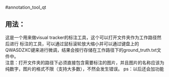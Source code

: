 #annotation_tool_qt
## 用法：
这是一个用来做visual tracker的标注工具，这个可以打开文件夹作为工作路径然后进行
标注的工具，可以通过鼠标滚轮放大缩小并可以通过键盘上的QWASDZXC键来进行微调，结果会按行存储在工作路径下的ground_truth.txt文件中。<br />
注意：打开文件夹的路径下必须直接包含需要标注的图片，并且图片的名称应该为纯数字，图片的格式不限（支持大多数），不然会发生错误。
ps：以后还会加功能
